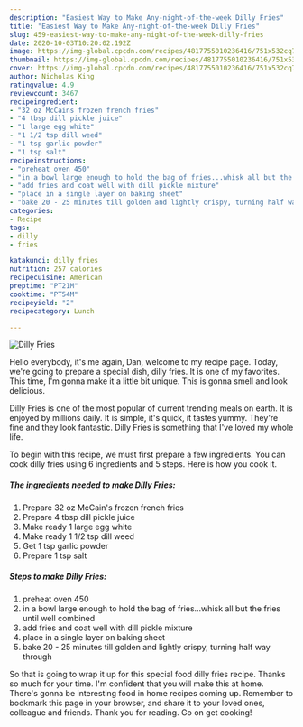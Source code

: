 ```yaml
---
description: "Easiest Way to Make Any-night-of-the-week Dilly Fries"
title: "Easiest Way to Make Any-night-of-the-week Dilly Fries"
slug: 459-easiest-way-to-make-any-night-of-the-week-dilly-fries
date: 2020-10-03T10:20:02.192Z
image: https://img-global.cpcdn.com/recipes/4817755010236416/751x532cq70/dilly-fries-recipe-main-photo.jpg
thumbnail: https://img-global.cpcdn.com/recipes/4817755010236416/751x532cq70/dilly-fries-recipe-main-photo.jpg
cover: https://img-global.cpcdn.com/recipes/4817755010236416/751x532cq70/dilly-fries-recipe-main-photo.jpg
author: Nicholas King
ratingvalue: 4.9
reviewcount: 3467
recipeingredient:
- "32 oz McCains frozen french fries"
- "4 tbsp dill pickle juice"
- "1 large egg white"
- "1 1/2 tsp dill weed"
- "1 tsp garlic powder"
- "1 tsp salt"
recipeinstructions:
- "preheat oven 450"
- "in a bowl large enough to hold the bag of fries...whisk all but the fries until well combined"
- "add fries and coat well with dill pickle mixture"
- "place in a single layer on baking sheet"
- "bake 20 - 25 minutes till golden and lightly crispy, turning half way through"
categories:
- Recipe
tags:
- dilly
- fries

katakunci: dilly fries 
nutrition: 257 calories
recipecuisine: American
preptime: "PT21M"
cooktime: "PT54M"
recipeyield: "2"
recipecategory: Lunch

---
```



![Dilly Fries](https://img-global.cpcdn.com/recipes/4817755010236416/751x532cq70/dilly-fries-recipe-main-photo.jpg)

Hello everybody, it's me again, Dan, welcome to my recipe page. Today, we're going to prepare a special dish, dilly fries. It is one of my favorites. This time, I'm gonna make it a little bit unique. This is gonna smell and look delicious.



Dilly Fries is one of the most popular of current trending meals on earth. It is enjoyed by millions daily. It is simple, it's quick, it tastes yummy. They're fine and they look fantastic. Dilly Fries is something that I've loved my whole life.


To begin with this recipe, we must first prepare a few ingredients. You can cook dilly fries using 6 ingredients and 5 steps. Here is how you cook it.

<!--inarticleads1-->

##### The ingredients needed to make Dilly Fries:

1. Prepare 32 oz McCain&#39;s frozen french fries
1. Prepare 4 tbsp dill pickle juice
1. Make ready 1 large egg white
1. Make ready 1 1/2 tsp dill weed
1. Get 1 tsp garlic powder
1. Prepare 1 tsp salt




<!--inarticleads2-->

##### Steps to make Dilly Fries:

1. preheat oven 450
1. in a bowl large enough to hold the bag of fries...whisk all but the fries until well combined
1. add fries and coat well with dill pickle mixture
1. place in a single layer on baking sheet
1. bake 20 - 25 minutes till golden and lightly crispy, turning half way through




So that is going to wrap it up for this special food dilly fries recipe. Thanks so much for your time. I'm confident that you will make this at home. There's gonna be interesting food in home recipes coming up. Remember to bookmark this page in your browser, and share it to your loved ones, colleague and friends. Thank you for reading. Go on get cooking!
